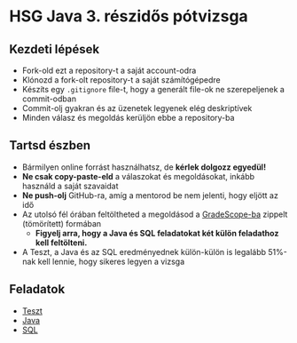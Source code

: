 # HSG Java 3. részidős pótvizsga

## Kezdeti lépések

- Fork-old ezt a repository-t a saját account-odra
- Klónozd a fork-olt repository-t a saját számítógépedre
- Készíts egy `.gitignore` file-t, hogy a generált file-ok ne szerepeljenek
  a commit-odban
- Commit-olj gyakran és az üzenetek legyenek elég deskriptívek
- Minden válasz és megoldás kerüljön ebbe a repository-ba

## Tartsd észben

- Bármilyen online forrást használhatsz, de **kérlek dolgozz egyedül!**
- **Ne csak copy-paste-eld** a válaszokat és megoldásokat,
  inkább használd a saját szavaidat
- **Ne push-olj** GitHub-ra, amíg a mentorod be nem jelenti, hogy eljött az idő
- Az utolsó fél órában feltöltheted a megoldásod a
  [GradeScope-ba](https://www.gradescope.com/courses/199686/assignments) zippelt (tömörített) formában
  - **Figyelj arra, hogy a Java és SQL feladatokat két külön feladathoz kell feltölteni.**
- A Teszt, a Java és az SQL eredményednek külön-külön is legalább 51%-nak kell lennie, hogy sikeres legyen a vizsga

## Feladatok

- [Teszt](https://www.gradescope.com/courses/199686/assignments/1022614)
- [Java](./java.md)
- [SQL](./sql.md)
